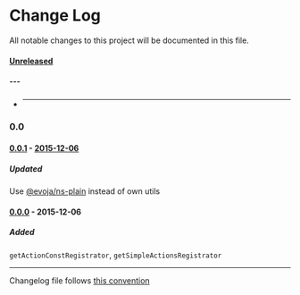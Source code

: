 # Change Log
All notable changes to this project will be documented in this file.

#### [Unreleased][unreleased]
##### ---
* ---

### 0.0

#### [0.0.1] - [2015-12-06][c-0.0.1]
##### Updated
Use [@evoja/ns-plain](https://www.npmjs.com/package/%2540evoja%2Fns-plain) instead of own utils
#### [0.0.0] - 2015-12-06
##### Added
`getActionConstRegistrator`, `getSimpleActionsRegistrator`


------------
Changelog file follows [this convention](http://keepachangelog.com/)

[unreleased]: https://github.com/evoja/redux-actions/compare/0.0.1...master
[c-0.0.1]: https://github.com/evoja/redux-actions/compare/0.0.0...0.0.1
[0.0.1]: https://github.com/evoja/redux-actions/tree/0.0.1
[0.0.0]: https://github.com/evoja/redux-actions/tree/0.0.0
